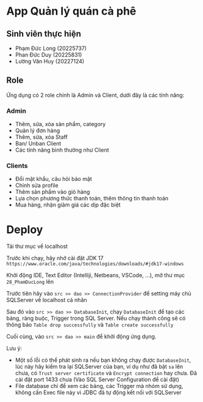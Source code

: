 # App Quản lý quán cà phê
## Sinh viên thực hiện
- Phạm Đức Long (20225737)
- Phan Đức Duy (20225831)
- Lường Văn Huy (20227124)

## Role
Ứng dụng có 2 role chính là Admin và Client, dưới đây là các tính năng:

### Admin
- Thêm, sửa, xóa sản phẩm, category
- Quản lý đơn hàng
- Thêm, sửa, xóa Staff
- Ban/ Unban Client
- Các tính năng bình thường như Client
  
### Clients
- Đổi mật khẩu, câu hỏi bảo mật
- Chỉnh sửa profile
- Thêm sản phẩm vào giỏ hàng
- Lựa chọn phương thức thanh toán, thêm thông tin thanh toán
- Mua hàng, nhận giảm giá các dịp đặc biệt

# Deploy
Tải thư mục về localhost

Trước khi chạy, hãy nhớ cài đặt JDK 17 `https://www.oracle.com/java/technologies/downloads/#jdk17-windows`

Khởi động IDE, Text Editor (Intelliji, Netbeans, VSCode, ...), mở thư mục `28_PhamDucLong` lên

Trước tiên hãy vào `src >> dao >> ConnectionProvider` để setting máy chủ SQLServer về localhost cá nhân

Sau đó vào `src >> dao >> DatabaseInit`, chạy `DatabaseInit` để tạo các bảng, ràng buộc, Trigger trong SQL Server. Nếu chạy thành công sẽ có thông báo `Table drop successfully` và `Table create successfully`

Cuối cùng, vào `src >> dao >> main` để khởi động ứng dụng. 

Lưu ý: 
- Một số lỗi có thể phát sinh ra nếu bạn không chạy được `DatabaseInit`, lúc này hãy kiểm tra lại SQLServer của bạn, ví dụ như đã bật `sa` lên chưa, có `Trust server certificate` và `Encrypt connection` hay chưa. Đã cài đặt port 1433 chưa (Vào SQL Server Configuration để cài đặt) 
- File database chỉ để xem các bảng, các Trigger mà nhóm sử dụng, không cần Exec file này vì JDBC đã tự động kết nối với SQLServer
